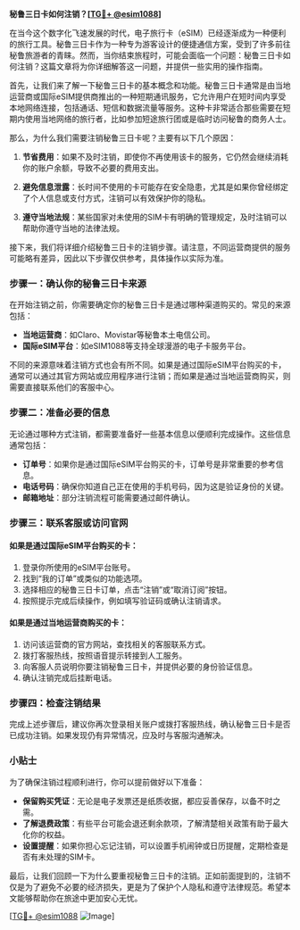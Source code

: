 **秘鲁三日卡如何注销？[[TG💪+ @esim1088](https://t.me/s/esim1088)]**

在当今这个数字化飞速发展的时代，电子旅行卡（eSIM）已经逐渐成为一种便利的旅行工具。秘鲁三日卡作为一种专为游客设计的便捷通信方案，受到了许多前往秘鲁旅游者的青睐。然而，当你结束旅程时，可能会面临一个问题：秘鲁三日卡如何注销？这篇文章将为你详细解答这一问题，并提供一些实用的操作指南。

首先，让我们来了解一下秘鲁三日卡的基本概念和功能。秘鲁三日卡通常是由当地运营商或国际eSIM提供商推出的一种短期通讯服务，它允许用户在短时间内享受本地网络连接，包括通话、短信和数据流量等服务。这种卡非常适合那些需要在短期内使用当地网络的旅行者，比如参加短途旅行团或是临时访问秘鲁的商务人士。

那么，为什么我们需要注销秘鲁三日卡呢？主要有以下几个原因：

1. **节省费用**：如果不及时注销，即使你不再使用该卡的服务，它仍然会继续消耗你的账户余额，导致不必要的费用支出。
   
2. **避免信息泄露**：长时间不使用的卡可能存在安全隐患，尤其是如果你曾经绑定了个人信息或支付方式，注销可以有效保护你的隐私。
   
3. **遵守当地法规**：某些国家对未使用的SIM卡有明确的管理规定，及时注销可以帮助你遵守当地的法律法规。

接下来，我们将详细介绍秘鲁三日卡的注销步骤。请注意，不同运营商提供的服务可能略有差异，因此以下步骤仅供参考，具体操作以实际为准。

### 步骤一：确认你的秘鲁三日卡来源

在开始注销之前，你需要确定你的秘鲁三日卡是通过哪种渠道购买的。常见的来源包括：

- **当地运营商**：如Claro、Movistar等秘鲁本土电信公司。
- **国际eSIM平台**：如eSIM1088等支持全球漫游的电子卡服务平台。

不同的来源意味着注销方式也会有所不同。如果是通过国际eSIM平台购买的卡，通常可以通过其官方网站或应用程序进行注销；而如果是通过当地运营商购买，则需要直接联系他们的客服中心。

### 步骤二：准备必要的信息

无论通过哪种方式注销，都需要准备好一些基本信息以便顺利完成操作。这些信息通常包括：

- **订单号**：如果你是通过国际eSIM平台购买的卡，订单号是非常重要的参考信息。
- **电话号码**：确保你知道自己正在使用的手机号码，因为这是验证身份的关键。
- **邮箱地址**：部分注销流程可能需要通过邮件确认。

### 步骤三：联系客服或访问官网

#### 如果是通过国际eSIM平台购买的卡：
1. 登录你所使用的eSIM平台账号。
2. 找到“我的订单”或类似的功能选项。
3. 选择相应的秘鲁三日卡订单，点击“注销”或“取消订阅”按钮。
4. 按照提示完成后续操作，例如填写验证码或确认注销请求。

#### 如果是通过当地运营商购买的卡：
1. 访问该运营商的官方网站，查找相关的客服联系方式。
2. 拨打客服热线，按照语音提示转接到人工服务。
3. 向客服人员说明你要注销秘鲁三日卡，并提供必要的身份验证信息。
4. 确认注销完成后挂断电话。

### 步骤四：检查注销结果

完成上述步骤后，建议你再次登录相关账户或拨打客服热线，确认秘鲁三日卡是否已成功注销。如果发现仍有异常情况，应及时与客服沟通解决。

### 小贴士

为了确保注销过程顺利进行，你可以提前做好以下准备：

- **保留购买凭证**：无论是电子发票还是纸质收据，都应妥善保存，以备不时之需。
- **了解退费政策**：有些平台可能会退还剩余款项，了解清楚相关政策有助于最大化你的权益。
- **设置提醒**：如果你担心忘记注销，可以设置手机闹钟或日历提醒，定期检查是否有未处理的SIM卡。

最后，让我们回顾一下为什么要重视秘鲁三日卡的注销。正如前面提到的，注销不仅是为了避免不必要的经济损失，更是为了保护个人隐私和遵守法律规范。希望本文能够帮助你在旅途中更加安心无忧。

[[TG💪+ @esim1088](https://t.me/s/esim1088) ![Image](https://i.postimg.cc/4NQfJmqS/Snipaste-2025-05-13-00-14-12.png)]